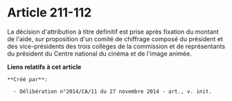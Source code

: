 # Article 211-112

La décision d'attribution à titre définitif est prise après fixation du montant de l'aide, sur proposition d'un comité de
chiffrage composé du président et des vice-présidents des trois collèges de la commission et de représentants du président du
Centre national du cinéma et de l'image animée.

**Liens relatifs à cet article**

	**Créé par**:

	  - Délibération n°2014/CA/11 du 27 novembre 2014 - art., v. init.
